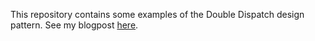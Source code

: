 This repository contains some examples of the Double Dispatch design pattern. See my blogpost [here](https://www.tonysm.com/double-dispatch/).
